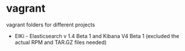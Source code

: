 vagrant
=======

vagrant folders for different projects
* ElKi - Elasticsearch v 1.4 Beta 1 and Kibana V4 Beta 1 (excluded the actual RPM and TAR.GZ files needed)
  
